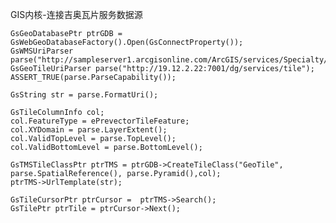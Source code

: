 GIS内核-连接吉奥瓦片服务数据源

	GsGeoDatabasePtr ptrGDB =  GsWebGeoDatabaseFactory().Open(GsConnectProperty());
	GsWMSUriParser parse("http://sampleserver1.arcgisonline.com/ArcGIS/services/Specialty/ESRI_StateCityHighway_USA/MapServer/WMSServer");
	GsGeoTileUriParser parse("http://19.12.2.22:7001/dg/services/tile");
	ASSERT_TRUE(parse.ParseCapability());
	
	GsString str = parse.FormatUri();
	
	GsTileColumnInfo col;
	col.FeatureType = ePrevectorTileFeature;
	col.XYDomain = parse.LayerExtent();
	col.ValidTopLevel = parse.TopLevel();
	col.ValidBottomLevel = parse.BottomLevel();

	GsTMSTileClassPtr ptrTMS = ptrGDB->CreateTileClass("GeoTile", parse.SpatialReference(), parse.Pyramid(),col);
	ptrTMS->UrlTemplate(str);

	GsTileCursorPtr ptrCursor =  ptrTMS->Search();
	GsTilePtr ptrTile = ptrCursor->Next();